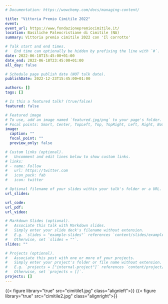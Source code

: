 ```yaml
---
# Documentation: https://wowchemy.com/docs/managing-content/

title: "Vittoria Premio Cimitile 2022"
event:
event_url: https://www.fondazionepremiocimitile.it/
location: Basiliche Paleocristiane di Cimitile (NA)
summary: Vittoria premio cimitile 2022 con 'Il corrotto'

# Talk start and end times.
#   End time can optionally be hidden by prefixing the line with `#`.
date: 2022-06-18T15:45:00+01:00
date_end: 2022-06-18T23:45:00+01:00
all_day: false

# Schedule page publish date (NOT talk date).
publishDate: 2022-12-23T15:45:00+01:00

authors: []
tags: []

# Is this a featured talk? (true/false)
featured: false

# Featured image
# To use, add an image named `featured.jpg/png` to your page's folder. 
# Focal points: Smart, Center, TopLeft, Top, TopRight, Left, Right, BottomLeft, Bottom, BottomRight.
image:
  caption: ""
  focal_point: ""
  preview_only: false

# Custom links (optional).
#   Uncomment and edit lines below to show custom links.
# links:
# - name: Follow
#   url: https://twitter.com
#   icon_pack: fab
#   icon: twitter

# Optional filename of your slides within your talk's folder or a URL.
url_slides:

url_code:
url_pdf:
url_video:

# Markdown Slides (optional).
#   Associate this talk with Markdown slides.
#   Simply enter your slide deck's filename without extension.
#   E.g. `slides = "example-slides"` references `content/slides/example-slides.md`.
#   Otherwise, set `slides = ""`.
slides: ""

# Projects (optional).
#   Associate this post with one or more of your projects.
#   Simply enter your project's folder or file name without extension.
#   E.g. `projects = ["internal-project"]` references `content/project/deep-learning/index.md`.
#   Otherwise, set `projects = []`.
projects: []
---
```


{{< figure library="true" src="cimitile1.jpg" class="alignleft">}}
{{< figure library="true" src="cimitile2.jpg" class="alignright">}}
